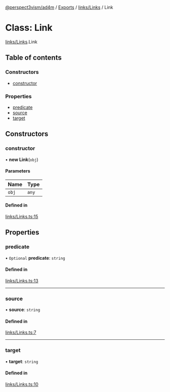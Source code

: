 [@perspect3vism/ad4m](../README.md) / [Exports](../modules.md) / [links/Links](../modules/links_Links.md) / Link

# Class: Link

[links/Links](../modules/links_Links.md).Link

## Table of contents

### Constructors

- [constructor](links_Links.Link.md#constructor)

### Properties

- [predicate](links_Links.Link.md#predicate)
- [source](links_Links.Link.md#source)
- [target](links_Links.Link.md#target)

## Constructors

### constructor

• **new Link**(`obj`)

#### Parameters

| Name | Type |
| :------ | :------ |
| `obj` | `any` |

#### Defined in

[links/Links.ts:15](https://github.com/perspect3vism/ad4m/blob/d9ddd7e2/core/src/links/Links.ts#L15)

## Properties

### predicate

• `Optional` **predicate**: `string`

#### Defined in

[links/Links.ts:13](https://github.com/perspect3vism/ad4m/blob/d9ddd7e2/core/src/links/Links.ts#L13)

___

### source

• **source**: `string`

#### Defined in

[links/Links.ts:7](https://github.com/perspect3vism/ad4m/blob/d9ddd7e2/core/src/links/Links.ts#L7)

___

### target

• **target**: `string`

#### Defined in

[links/Links.ts:10](https://github.com/perspect3vism/ad4m/blob/d9ddd7e2/core/src/links/Links.ts#L10)
